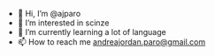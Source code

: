 - 👋 Hi, I’m @ajparo
- 👀 I’m interested in scinze
- 🌱 I’m currently learning a lot of language
- 📫 How to reach me andreajordan.paro@gmail.com

<!---
ajparo/ajparo is a ✨ special ✨ repository because its `README.md` (this file) appears on your GitHub profile.
You can click the Preview link to take a look at your changes.
--->
